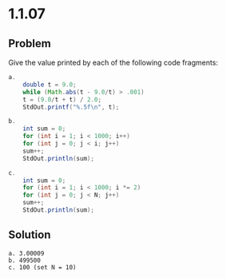 # 1.1.07

## Problem

Give the value printed by each of the following code fragments:

```java
a.
    double t = 9.0;
    while (Math.abs(t - 9.0/t) > .001)
    t = (9.0/t + t) / 2.0;
    StdOut.printf("%.5f\n", t);
```

```java
b.
    int sum = 0;
    for (int i = 1; i < 1000; i++)
    for (int j = 0; j < i; j++)
    sum++;
    StdOut.println(sum);
```

```java
c.
    int sum = 0;
    for (int i = 1; i < 1000; i *= 2)
    for (int j = 0; j < N; j++)
    sum++;
    StdOut.println(sum);
```

## Solution

```
a. 3.00009
b. 499500
c. 100 (set N = 10)
```
